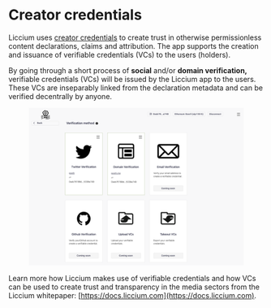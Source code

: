 # Creator credentials

Liccium uses [creator credentials](https://docs.liccium.com/whitepaper/verifiable-credentials/creator-credentials-vcs) to create trust in otherwise permissionless content declarations, claims and attribution. The app supports the creation and issuance of verifiable credentials (VCs) to the users (holders).

By going through a short process of **social** and/or **domain verification,** verifiable credentials (VCs) will be issued by the Liccium app to the users. These VCs are inseparably linked from the declaration metadata and can be verified decentrally by anyone.

<figure><img src="../.gitbook/assets/Verification@2x.png" alt="" width="563"><figcaption></figcaption></figure>

Learn more how Liccium makes use of verifiable credentials and how VCs can be used to create trust and transparency in the media sectors from the Liccium whitepaper: [https://docs.liccium.com](https://docs.liccium.com).

